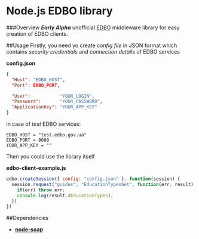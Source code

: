 Node.js EDBO library
=================

###Overview
**_Early Alpha_** unofficial [EDBO](http://edbo.gov.ua/) middleware library for easy creation of EDBO clients.

##Usage
Firstly, you need yo create *config file* in JSON format which contains *security credentials* and *connection details* of EDBO services

**config.json**
```json
{
  "Host": "EDBO_HOST",
  "Port": EDBO_PORT,

  "User":           "YOUR_LOGIN",
  "Password":       "YOUR_PASSWORD",
  "ApplicationKey": "YOUR_APP_KEY"
}
```

in case of *test* EDBO services:
```
EDBO_HOST = "test.edbo.gov.ua"
EDBO_PORT = 8080
YOUR_APP_KEY = ""
```

Then you could use the library itself

**edbo-client-example.js**
```javascript
edbo.createSession({ config: "config.json" }, function(session) {
  session.request("guides", "EducationTypesGet", function(err, result) {
    if(err) throw err;
    console.log(result.dEducationTypes);
  })
})
```

##Dependencies
* [**node-soap**](https://github.com/milewise/node-soap)